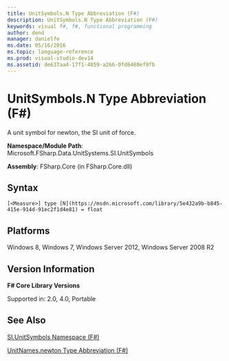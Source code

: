 ```yaml
---
title: UnitSymbols.N Type Abbreviation (F#)
description: UnitSymbols.N Type Abbreviation (F#)
keywords: visual f#, f#, functional programming
author: dend
manager: danielfe
ms.date: 05/16/2016
ms.topic: language-reference
ms.prod: visual-studio-dev14
ms.assetid: de637aa4-17f1-4859-a266-0fd6468ef9fb 
---
```


# UnitSymbols.N Type Abbreviation (F#)

A unit symbol for newton, the SI unit of force.

**Namespace/Module Path**: Microsoft.FSharp.Data.UnitSystems.SI.UnitSymbols

**Assembly**: FSharp.Core (in FSharp.Core.dll)


## Syntax

```
[<Measure>] type [N](https://msdn.microsoft.com/library/5e432a9b-b845-415e-914d-91ec2f1d4e81) = float
```

## Platforms
Windows 8, Windows 7, Windows Server 2012, Windows Server 2008 R2


## Version Information
**F# Core Library Versions**

Supported in: 2.0, 4.0, Portable




## See Also
[SI.UnitSymbols Namespace &#40;F&#35;&#41;](SI.UnitSymbols-Namespace-%5BFSharp%5D.md)

[UnitNames.newton Type Abbreviation &#40;F&#35;&#41;](UnitNames.newton-Type-Abbreviation-%5BFSharp%5D.md)

